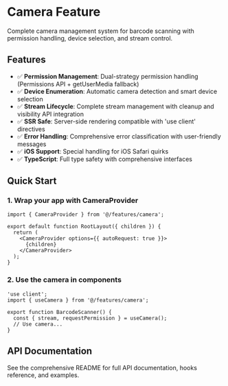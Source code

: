 # Camera Feature

Complete camera management system for barcode scanning with permission handling, device selection, and stream control.

## Features

- ✅ **Permission Management**: Dual-strategy permission handling (Permissions API + getUserMedia fallback)
- ✅ **Device Enumeration**: Automatic camera detection and smart device selection
- ✅ **Stream Lifecycle**: Complete stream management with cleanup and visibility API integration
- ✅ **SSR Safe**: Server-side rendering compatible with 'use client' directives
- ✅ **Error Handling**: Comprehensive error classification with user-friendly messages
- ✅ **iOS Support**: Special handling for iOS Safari quirks
- ✅ **TypeScript**: Full type safety with comprehensive interfaces

## Quick Start

### 1. Wrap your app with CameraProvider

```tsx
import { CameraProvider } from '@/features/camera';

export default function RootLayout({ children }) {
  return (
    <CameraProvider options={{ autoRequest: true }}>
      {children}
    </CameraProvider>
  );
}
```

### 2. Use the camera in components

```tsx
'use client';
import { useCamera } from '@/features/camera';

export function BarcodeScanner() {
  const { stream, requestPermission } = useCamera();
  // Use camera...
}
```

## API Documentation

See the comprehensive README for full API documentation, hooks reference, and examples.

